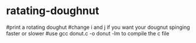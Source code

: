 # ratating-doughnut
#print a rotating doughut
#change i and j if you want your dougnut spinging faster or slower
#use gcc donut.c -o donut -lm to compile the c file
